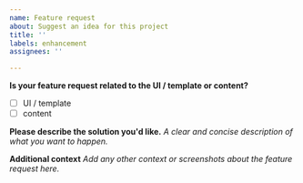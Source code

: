 ```yaml
---
name: Feature request
about: Suggest an idea for this project
title: ''
labels: enhancement
assignees: ''

---
```


**Is your feature request related to the UI / template or content?**
- [ ] UI / template
- [ ] content

**Please describe the solution you'd like.**
*A clear and concise description of what you want to happen.*

**Additional context**
*Add any other context or screenshots about the feature request here.*
